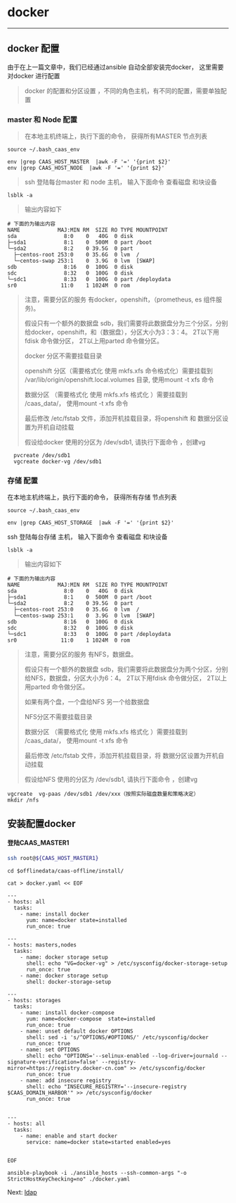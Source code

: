 # docker

---

## docker 配置

由于在上一篇文章中，我们已经通过ansible 自动全部安装完docker， 这里需要对docker 进行配置

> docker 的配置和分区设置 ，不同的角色主机，有不同的配置，需要单独配置

### master  和 Node 配置

> 在本地主机终端上，执行下面的命令， 获得所有MASTER 节点列表

```
source ~/.bash_caas_env

env |grep CAAS_HOST_MASTER  |awk -F '=' '{print $2}'
env |grep CAAS_HOST_NODE  |awk -F '=' '{print $2}'
```

> ssh 登陆每台master 和 node 主机， 输入下面命令 查看磁盘 和块设备

```
lsblk -a
```

> 输出内容如下

```
# 下面的为输出内容
NAME            MAJ:MIN RM  SIZE RO TYPE MOUNTPOINT
sda               8:0    0   40G  0 disk
├─sda1            8:1    0  500M  0 part /boot
└─sda2            8:2    0 39.5G  0 part
  ├─centos-root 253:0    0 35.6G  0 lvm  /
  └─centos-swap 253:1    0  3.9G  0 lvm  [SWAP]
sdb               8:16   0  100G  0 disk
sdc               8:32   0  100G  0 disk
└─sdc1            8:33   0  100G  0 part /deploydata
sr0              11:0    1 1024M  0 rom
```

> 注意，需要分区的服务 有docker，openshift，（prometheus,  es 组件服务\)。
>
> 假设只有一个额外的数据盘 sdb，我们需要将此数据盘分为三个分区，分别给docker，openshift，和（数据盘），分区大小为3：3：4。 2T以下用fdisk 命令做分区， 2T以上用parted 命令做分区。
>
> docker 分区不需要挂载目录
>
> openshift 分区（需要格式化 使用  mkfs.xfs 命令格式化）需要挂载到  /var/lib/origin/openshift.local.volumes 目录,  使用mount -t xfs   命令
>
> 数据分区 （需要格式化 使用  mkfs.xfs 格式化 ）需要挂载到 /caas\_data/， 使用mount  -t xfs  命令
>
> 最后修改 /etc/fstab 文件，添加开机挂载目录，将openshift 和 数据分区设置为开机自动挂载
>
> 假设给docker 使用的分区为 /dev/sdb1, 请执行下面命令 ，创建vg

```
  pvcreate /dev/sdb1
  vgcreate docker-vg /dev/sdb1
```

### 存储  配置

在本地主机终端上，执行下面的命令， 获得所有存储 节点列表

```
source ~/.bash_caas_env

env |grep CAAS_HOST_STORAGE  |awk -F '=' '{print $2}'
```

ssh 登陆每台存储 主机， 输入下面命令 查看磁盘 和块设备

```
lsblk -a
```

> 输出内容如下

```
# 下面的为输出内容
NAME            MAJ:MIN RM  SIZE RO TYPE MOUNTPOINT
sda               8:0    0   40G  0 disk
├─sda1            8:1    0  500M  0 part /boot
└─sda2            8:2    0 39.5G  0 part
  ├─centos-root 253:0    0 35.6G  0 lvm  /
  └─centos-swap 253:1    0  3.9G  0 lvm  [SWAP]
sdb               8:16   0  100G  0 disk
sdc               8:32   0  100G  0 disk
└─sdc1            8:33   0  100G  0 part /deploydata
sr0              11:0    1 1024M  0 rom
```

> 注意，需要分区的服务 有NFS，数据盘。
>
> 假设只有一个额外的数据盘 sdb，我们需要将此数据盘分为两个分区，分别给NFS，数据盘，分区大小为6：4。 2T以下用fdisk 命令做分区， 2T以上用parted 命令做分区。
>
> 如果有两个盘，一个盘给NFS 另一个给数据盘
>
> NFS分区不需要挂载目录
>
> 数据分区 （需要格式化 使用  mkfs.xfs 格式化 ）需要挂载到 /caas\_data/， 使用mount  -t xfs  命令
>
> 最后修改 /etc/fstab 文件，添加开机挂载目录，将 数据分区设置为开机自动挂载
>
> 假设给NFS 使用的分区为 /dev/sdb1, 请执行下面命令 ，创建vg

```
vgcreate  vg-paas /dev/sdb1 /dev/xxx（按照实际磁盘数量和策略决定）
mkdir /nfs
```

## 安装配置docker

#### 登陆CAAS\_MASTER1

```bash
ssh root@${CAAS_HOST_MASTER1}
```

```
cd $offlinedata/caas-offline/install/

cat > docker.yaml << EOF

---
- hosts: all
  tasks:
    - name: install docker
      yum: name=docker state=installed
      run_once: true

---
- hosts: masters,nodes
  tasks:
    - name: docker storage setup
      shell: echo "VG=docker-vg" > /etc/sysconfig/docker-storage-setup
      run_once: true
    - name: docker storage setup
      shell: docker-storage-setup

---
- hosts: storages
  tasks:
    - name: install docker-compose
      yum: name=docker-compose  state=installed
      run_once: true
    - name: unset default docker OPTIONS
      shell: sed -i 's/^OPTIONS/#OPTIONS/' /etc/sysconfig/docker
      run_once: true
    - name: set OPTIONS
      shell: echo "OPTIONS='--selinux-enabled --log-driver=journald --signature-verification=false' --registry-mirror=https://registry.docker-cn.com" >> /etc/sysconfig/docker
      run_once: true
    - name: add insecure registry
      shell: echo "INSECURE_REGISTRY='--insecure-registry $CAAS_DOMAIN_HARBOR'" >> /etc/sysconfig/docker
      run_once: true


---
- hosts: all
  tasks:
    - name: enable and start docker
      service: name=docker state=started enabled=yes


EOF

ansible-playbook -i ./ansible_hosts --ssh-common-args "-o StrictHostKeyChecking=no" ./docker.yaml
```

Next:  [ldap](/ldap.md)

